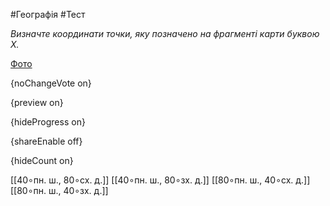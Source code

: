 #Географія #Тест

*Визначте координати точки, яку позначено на фрагменті карти буквою Х.*

[Фото](https://zno.osvita.ua//doc/images/znotest/25/2558/3_6.jpg)

{noChangeVote on}

{preview on}

{hideProgress on}

{shareEnable off}

{hideCount on}

[[40∘пн. ш., 80∘сх. д.]]
[[40∘пн. ш., 80∘зх. д.]]
[[80∘пн. ш., 40∘сх. д.]]
[[80∘пн. ш., 40∘зх. д.]]
